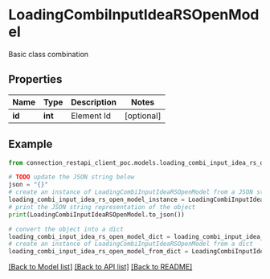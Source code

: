 # LoadingCombiInputIdeaRSOpenModel

Basic class combination

## Properties

Name | Type | Description | Notes
------------ | ------------- | ------------- | -------------
**id** | **int** | Element Id | [optional] 

## Example

```python
from connection_restapi_client_poc.models.loading_combi_input_idea_rs_open_model import LoadingCombiInputIdeaRSOpenModel

# TODO update the JSON string below
json = "{}"
# create an instance of LoadingCombiInputIdeaRSOpenModel from a JSON string
loading_combi_input_idea_rs_open_model_instance = LoadingCombiInputIdeaRSOpenModel.from_json(json)
# print the JSON string representation of the object
print(LoadingCombiInputIdeaRSOpenModel.to_json())

# convert the object into a dict
loading_combi_input_idea_rs_open_model_dict = loading_combi_input_idea_rs_open_model_instance.to_dict()
# create an instance of LoadingCombiInputIdeaRSOpenModel from a dict
loading_combi_input_idea_rs_open_model_from_dict = LoadingCombiInputIdeaRSOpenModel.from_dict(loading_combi_input_idea_rs_open_model_dict)
```
[[Back to Model list]](../README.md#documentation-for-models) [[Back to API list]](../README.md#documentation-for-api-endpoints) [[Back to README]](../README.md)


